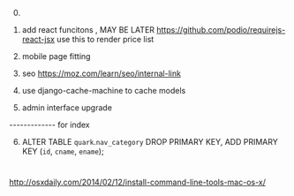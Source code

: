 0. 

1.  add react funcitons , MAY BE LATER 
https://github.com/podio/requirejs-react-jsx
   use this to render price list 

2.  mobile page fitting 


3. seo 
https://moz.com/learn/seo/internal-link


4. use django-cache-machine to cache models 


5. admin interface upgrade

------------- for index 

6. ALTER TABLE `quark`.`nav_category` 
DROP PRIMARY KEY,
ADD PRIMARY KEY (`id`, `cname`, `ename`);


 


#

http://osxdaily.com/2014/02/12/install-command-line-tools-mac-os-x/

